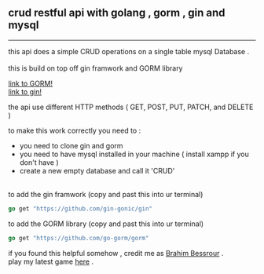 <h2> crud restful api with golang , gorm , gin and mysql </h2>
<hr>
this api does a simple CRUD operations on a single table mysql Database .<br/> <br/>
this is build on top off gin framwork  and GORM  library <br/>

[link to GORM!](https://github.com/go-gorm/gorm/) <br/>
[link to gin!](https://github.com/gin-gonic/gin)  <br/>

the api use different HTTP methods ( GET, POST, PUT, PATCH, and DELETE ) <br>

to make this work correctly you need to :
* you need to clone gin and gorm <br/>
* you need to have mysql installed in your machine ( install xampp if you don't have ) <br/>
* create a new empty database and call it 'CRUD' <br/><br/>

to add the gin framwork (copy and past this into ur terminal)
```Go
go get "https://github.com/gin-gonic/gin"
```
to add the GORM library (copy and past this into ur terminal)
```GO
go get "https://github.com/go-gorm/gorm"
```

if you found this helpful somehow , credit me as [Brahim Bessrour](https://www.youtube.com/channel/UC9uUuLUFIvkoHsPJbVyUJqg) . <br/>
play my latest game [here](https://play.google.com/store/apps/details?id=bes.dodgy.walls) .
